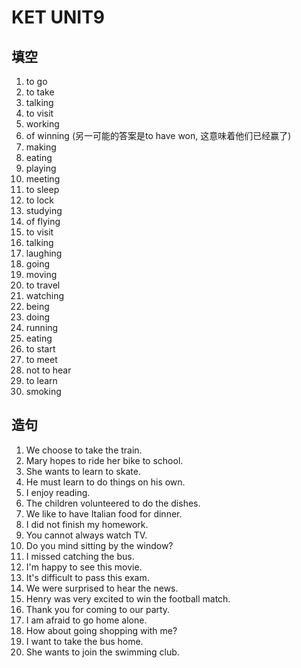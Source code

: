 # KET UNIT9

## 填空

1. to go
2. to take
3. talking
4. to visit
5. working
6. of winning (另一可能的答案是to have won, 这意味着他们已经赢了)
7. making
8. eating
9. playing
10. meeting
11. to sleep
12. to lock
13. studying
14. of flying
15. to visit
16. talking
17. laughing
18. going
19. moving
20. to travel
21. watching
22. being
23. doing
24. running
25. eating
26. to start
27. to meet
28. not to hear
29. to learn
30. smoking

## 造句

1. We choose to take the train.
2. Mary hopes to ride her bike to school.
3. She wants to learn to skate.
4. He must learn to do things on his own.
5. I enjoy reading.
6. The children volunteered to do the dishes.
7. We like to have Italian food for dinner.
8. I did not finish my homework.
9. You cannot always watch TV.
10. Do you mind sitting by the window?
11. I missed catching the bus.
12. I'm happy to see this movie.
13. It's difficult to pass this exam.
14. We were surprised to hear the news.
15. Henry was very excited to win the football match.
16. Thank you for coming to our party.
17. I am afraid to go home alone.
18. How about going shopping with me?
19. I want to take the bus home.
20. She wants to join the swimming club.

